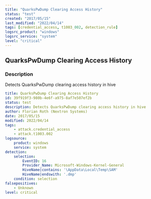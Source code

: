 ```yaml
---
title: "QuarksPwDump Clearing Access History"
status: "test"
created: "2017/05/15"
last_modified: "2022/04/14"
tags: [credential_access, t1003_002, detection_rule]
logsrc_product: "windows"
logsrc_service: "system"
level: "critical"
---
```


## QuarksPwDump Clearing Access History

### Description

Detects QuarksPwDump clearing access history in hive

```yml
title: QuarksPwDump Clearing Access History
id: 39f919f3-980b-4e6f-a975-8af7e507ef2b
status: test
description: Detects QuarksPwDump clearing access history in hive
author: Florian Roth (Nextron Systems)
date: 2017/05/15
modified: 2022/04/14
tags:
    - attack.credential_access
    - attack.t1003.002
logsource:
    product: windows
    service: system
detection:
    selection:
        EventID: 16
        Provider_Name: Microsoft-Windows-Kernel-General
        HiveName|contains: '\AppData\Local\Temp\SAM'
        HiveName|endswith: '.dmp'
    condition: selection
falsepositives:
    - Unknown
level: critical

```
